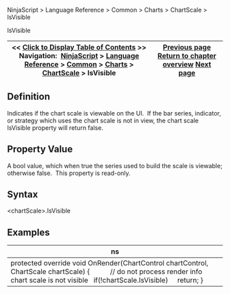 ﻿


NinjaScript \> Language Reference \> Common \> Charts \> ChartScale \> IsVisible






















IsVisible







| \<\< [Click to Display Table of Contents](chartscale_isvisible.md) \>\> **Navigation:**     [NinjaScript](ninjascript-1.md) \> [Language Reference](language_reference_wip-1.md) \> [Common](common-1.md) \> [Charts](chart-1.md) \> [ChartScale](chartscale-1.md) \> IsVisible | [Previous page](height-1.md) [Return to chapter overview](chartscale-1.md) [Next page](maxminusmin-1.md) |
| --- | --- |











## Definition


Indicates if the chart scale is viewable on the UI.  If the bar series, indicator, or strategy which uses the chart scale is not in view, the chart scale IsVisible property will return false.


## 


## Property Value


A bool value, which when true the series used to build the scale is viewable; otherwise false.  This property is read\-only.


## 


## Syntax


\<chartScale\>.IsVisible


## 


## Examples




| ns |
| --- |
| protected override void OnRender(ChartControl chartControl, ChartScale chartScale) {             // do not process render info chart scale is not visible    if(!chartScale.IsVisible)      return; } |









